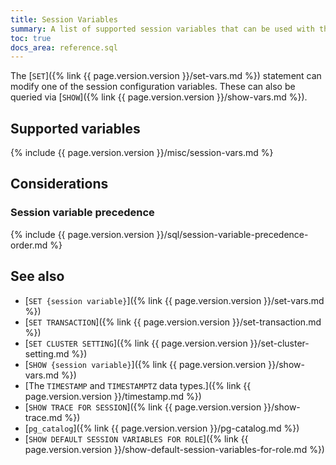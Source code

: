 ```yaml
---
title: Session Variables
summary: A list of supported session variables that can be used with the SET statement to modify the current configuration of the client session.
toc: true
docs_area: reference.sql
---
```


The [`SET`]({% link {{ page.version.version }}/set-vars.md %}) statement can modify one of the session configuration variables. These can also be queried via [`SHOW`]({% link {{ page.version.version }}/show-vars.md %}).

## Supported variables

{% include {{ page.version.version }}/misc/session-vars.md %}

## Considerations

### Session variable precedence

{% include {{ page.version.version }}/sql/session-variable-precedence-order.md %}

## See also

- [`SET {session variable}`]({% link {{ page.version.version }}/set-vars.md %})
- [`SET TRANSACTION`]({% link {{ page.version.version }}/set-transaction.md %})
- [`SET CLUSTER SETTING`]({% link {{ page.version.version }}/set-cluster-setting.md %})
- [`SHOW {session variable}`]({% link {{ page.version.version }}/show-vars.md %})
- [The `TIMESTAMP` and `TIMESTAMPTZ` data types.]({% link {{ page.version.version }}/timestamp.md %})
- [`SHOW TRACE FOR SESSION`]({% link {{ page.version.version }}/show-trace.md %})
- [`pg_catalog`]({% link {{ page.version.version }}/pg-catalog.md %})
- [`SHOW DEFAULT SESSION VARIABLES FOR ROLE`]({% link {{ page.version.version }}/show-default-session-variables-for-role.md %})

